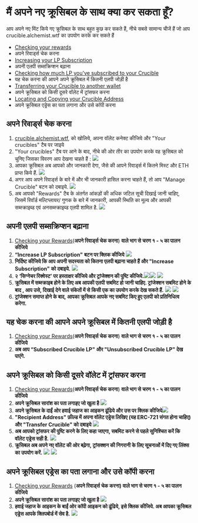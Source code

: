 # मैं अपने नए क्रूसिबल के साथ क्या कर सकता हूँ?

आप अपने नए मिंट किये गए क्रूसिबल के साथ बहुत कुछ कर सकते हैं, नीचे सबसे सामान्य चीजें हैं जो आप crucible.alchemist.wtf का उपयोग करके कर सकते हैं

* [Checking your rewards](what-can-i-do-with-my-new-crucible.md#undefined)
* अपने रिवार्ड्स चेक करना
* [Increasing your LP Subscription](what-can-i-do-with-my-new-crucible.md#undefined-1)
* अपनी एलपी सब्सक्रिप्शन बढ़ाना
* [Checking how much LP you've subscribed to your Crucible](what-can-i-do-with-my-new-crucible.md#undefined-2)
* यह चेक करना की आपने अपने क्रूसिबल में कितनी एलपी जोड़ी है
* [Transferring your Crucible to another wallet](what-can-i-do-with-my-new-crucible.md#transferring-your-crucible-to-another-wallet)
* अपने क्रूसिबल को किसी दूसरे वॉलेट में ट्रांसफर करना 
* [Locating and Copying your Crucible Address](what-can-i-do-with-my-new-crucible.md#undefined-3)
* अपने क्रूसिबल एड्रेस का पता लगाना और उसे कॉपी करना

## **अपने रिवार्ड्स चेक करना**

1. [crucible.alchemist.wtf](https://crucible.alchemist.wtf/), को खोलिये, अपना वॉलेट कनेक्ट कीजिये और "Your crucibles" टैब पर जाइये
2. "Your crucibles" टैब पर आने के बाद, नीचे की ओर तीर का उपयोग करके वह क्रूसिबल को चुनिए जिसका विवरण आप देखना चाहते हैं :  ![](../../.gitbook/assets/screenshot-2021-05-07-at-12.50.58.png) 
3. आपका क्रूसिबल अब आपको और जानकारी देगा, जैसे की आपने रिवार्ड्स में कितने मिस्ट और ETH प्राप्त किये हैं. ![](../../.gitbook/assets/screenshot-2021-05-07-at-12.50.42.png) 
4. अगर आप अपने रिवार्ड्स के बारे में और भी जानकारी हासिल करना चाहते हैं, तो आप "Manage Crucible" बटन को दबाइये. ![](../../.gitbook/assets/screenshot-2021-05-07-at-12.51.04.png) 
5. अब आपको "Rewards" टैब के अंतर्गत आंकड़ों की अधिक जटिल सूची दिखाई जानी चाहिए, जिसमें रिवॉर्ड मल्टिप्लायर/ गुणक के बारे में जानकारी, आपकी स्थिति का मूल्य और आपकी सब्स्क्राइब्ड एवं अनसब्स्क्राइब्ड एलपी शामिल है.  ![](../../.gitbook/assets/screenshot-2021-05-07-at-12.51.22.png) 

## **अपनी एलपी सब्सक्रिप्शन बढ़ाना**

1. [Checking your Rewards](what-can-i-do-with-my-new-crucible.md#checking-your-rewards)\(**अपने रिवार्ड्स चेक करना**\) **वाले भाग से चरण १ - ५ का पालन कीजिये**
2. **“Increase LP Subscription" बटन पर क्लिक कीजिये**  ![](../../.gitbook/assets/screenshot-2021-05-07-at-12.51.36.png)
3. **निर्दिष्ट कीजिये कि आप अपनी सदस्यता को कितना एलपी बढ़ाना चाहते हैं और "Increase Subscription" को दबाइये.** ![](../../.gitbook/assets/screenshot-2021-05-07-at-12.51.48.png) 
4. **२ ‘सिग्नेचर रिक्वेस्ट’ पर हस्ताक्षर कीजिये और ट्रांजेक्शन की पुष्टि कीजिये.**![](../../.gitbook/assets/screenshot-2021-05-07-at-12.51.59.png)![](../../.gitbook/assets/screenshot-2021-05-07-at-12.52.17.png) ![](../../.gitbook/assets/screenshot-2021-05-07-at-12.52.27.png) 
5. **क्रूसिबल में सब्स्क्राइब होने के लिए अब आपकी एलपी सबमिट हो जानी चाहिए. ट्रांजेक्शन सबमिट होने के बाद , आप उसे, दिखाई देने वाले संकेतों में से किसी एक का उपयोग करके देख सकते हैं.**  ![](../../.gitbook/assets/screenshot-2021-05-07-at-13.12.02.png) ![](../../.gitbook/assets/screenshot-2021-05-07-at-13.24.50.png) 
6. **ट्रांजेक्शन समाप्त होने के बाद, आपका क्रूसिबल आपके नए सबमिट किए हुए एलपी को प्रतिनिधित्व करेगा.**

## **‌यह चेक करना की आपने अपने क्रूसिबल में कितनी एलपी जोड़ी है**

1. [Checking your Rewards](what-can-i-do-with-my-new-crucible.md#checking-your-rewards)\(**अपने रिवार्ड्स चेक करना**\) **वाले भाग से चरण १ - ५ का पालन कीजिये**
2. **‌अब आप “Subscribed Crucible LP" और "Unsubscribed Crucible LP" देख पाएंगे.**

## **अपने क्रूसिबल को किसी दूसरे वॉलेट में ट्रांसफर करना**

1. [Checking your Rewards](what-can-i-do-with-my-new-crucible.md#checking-your-rewards)\(**अपने रिवार्ड्स चेक करना**\) **वाले भाग से चरण १ - ५ का पालन कीजिये** 
2. **अपने क्रूसिबल सारांश का पता लगाइए जो खुला है** ![](../../.gitbook/assets/screenshot-2021-05-07-at-12.55.42.png)
3. **अपने क्रूसिबल के दाईं ओर हवाई जहाज का आइकन ढूंढिये और उस पर क्लिक कीजिये**![](../../.gitbook/assets/screenshot-2021-05-07-at-12.55.44.png) 
4. **"Recipient Address" फ़ील्ड में अपना वॉलेट एड्रेस लिखिए \(यह ERC-721 संगत होना चाहिए\) और "Transfer Crucible" को दबाइये** ![](../../.gitbook/assets/screenshot-2021-05-07-at-12.56.17.png) 
5. **अब आपको ट्रांसफर की पुष्टि करने के लिए कहा जाएगा, सबमिट करने से पहले सुनिश्चित करें कि वॉलेट एड्रेस सही है.** ![](../../.gitbook/assets/screenshot-2021-05-07-at-12.56.27.png) 
6. **क्रूसिबल अब अपने नए वॉलेट की ओर बढ़ेगा, ट्रांसक्शन की निगरानी के लिए सूचनाओं में दिए गए लिंक्स का उपयोग करें.**  ![](../../.gitbook/assets/screenshot-2021-05-07-at-13.12.05.png) ![](../../.gitbook/assets/screenshot-2021-05-07-at-13.12.02.png) 

## **अपने क्रूसिबल एड्रेस का पता लगाना और उसे कॉपी करना**

1. [Checking your Rewards](what-can-i-do-with-my-new-crucible.md#checking-your-rewards) \(**अपने रिवार्ड्स चेक करना\) वाले भाग से चरण १ - ५ का पालन कीजिये**
2. **अपने क्रूसिबल सारांश का पता लगाइए जो खुला है** ![](../../.gitbook/assets/screenshot-2021-05-07-at-12.55.42.png)
3. **हवाई जहाज के आइकन के बाईं ओर कॉपी आइकन को ढूंढिये, इसे क्लिक कीजिये. अब आपका क्रूसिबल एड्रेस आपके क्लिपबोर्ड में सेव है.** ![](../../.gitbook/assets/screenshot-2021-05-07-at-12.55.48.png)

#### 

